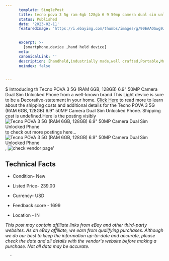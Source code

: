 ```yaml
---
      template: SinglePost
      title: tecno pova 3 5g ram 6gb 128gb 6 9 50mp camera dual sim unlocked phone
      status: Published
      date: '2023-02-11'
      featuredImage: 'https://i.ebayimg.com/thumbs/images/g/90EAAOSwg9JiuYVz/s-l225.jpg'
       

      excerpt: >-
        [smartphone,device ,hand held device]
      meta:
      canonicalLink: ''
      description: [handheld,industrially made,well crafted,Portable,Mobile,Compact,Convenient,Lightweight,Maneuverable,Man-portable,Miniature,Carriable,Hand-held,Light,Holdable,Transportable,Mobile device,Pocket-sized,On-the-go,Wireless,Cordless,Compact size,Convenient size, smartphone,device ,hand held device]
      noindex: false
      

---
```

$
      Introducing th Tecno POVA 3 5G (RAM 6GB, 128GB) 6.9"  50MP Camera Dual Sim Unlocked Phone from a well-known brand.This Light device  is sure to be a Decorative-statement in your home. [Click Here](https://www.ebay.com/itm/175333088807?hash=item28d2aa9e27%3Ag%3A90EAAOSwg9JiuYVz&mkevt=1&mkcid=1&mkrid=711-53200-19255-0&campid=%253CePNCampaignId%253E&customid=%253CreferenceId%253E&toolid=10049) to read more to learn about the shipping costs and additional details for the Tecno POVA 3 5G (RAM 6GB, 128GB) 6.9"  50MP Camera Dual Sim Unlocked Phone. Shipping cost is undefined.Here is the posting visibly ![Tecno POVA 3 5G (RAM 6GB, 128GB) 6.9"  50MP Camera Dual Sim Unlocked Phone](https://i.ebayimg.com/thumbs/images/g/90EAAOSwg9JiuYVz/s-l225.jpg) to check out more postings here... ![Tecno POVA 3 5G (RAM 6GB, 128GB) 6.9"  50MP Camera Dual Sim Unlocked Phone](https://i.ebayimg.com/images/g/90EAAOSwg9JiuYVz/s-l1600.jpg), ![check vendor page](https://origin-galleryplus.ebayimg.com/ws/web/175333088807_2_0_1/225x225.jpg,https://origin-galleryplus.ebayimg.com/ws/web/175333088807_3_0_1/225x225.jpg,https://origin-galleryplus.ebayimg.com/ws/web/175333088807_4_0_1/225x225.jpg,https://origin-galleryplus.ebayimg.com/ws/web/175333088807_5_0_1/225x225.jpg,https://origin-galleryplus.ebayimg.com/ws/web/175333088807_6_0_1/225x225.jpg,https://origin-galleryplus.ebayimg.com/ws/web/175333088807_7_0_1/225x225.jpg,https://origin-galleryplus.ebayimg.com/ws/web/175333088807_8_0_1/225x225.jpg,https://origin-galleryplus.ebayimg.com/ws/web/175333088807_9_0_1/225x225.jpg,https://origin-galleryplus.ebayimg.com/ws/web/175333088807_10_0_1/225x225.jpg,https://origin-galleryplus.ebayimg.com/ws/web/175333088807_11_0_1/225x225.jpg,https://origin-galleryplus.ebayimg.com/ws/web/175333088807_12_0_1/225x225.jpg)'

      

 ## Technical Facts 



     
      

 - Condition- New 


      

 - Listed Price- 239.00 


      

 - Currency- USD 


      

 - Feedback score - 1699 


      

 - Location - IN 


      
      

 *_This post may contain affiliate links from eBay and other third-party websites. As an eBay affiliate, we earn from qualifying purchases. Although we do our best to keep the information up-to-date and accurate, please check the date and all details with the vendor's website before making a purchase. Not all data may be accurate._*




      -
